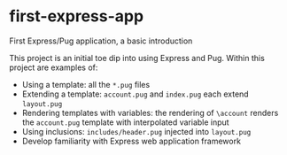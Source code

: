 # first-express-app
First Express/Pug application, a basic introduction

This project is an initial toe dip into using Express and Pug. Within this project are examples of:

* Using a template: all the `*.pug` files
* Extending a template: `account.pug` and `index.pug` each extend `layout.pug`
* Rendering templates with variables: the rendering of `\account` renders the `account.pug` template with interpolated variable input
* Using inclusions: `includes/header.pug` injected into `layout.pug`
* Develop familiarity with Express web application framework
